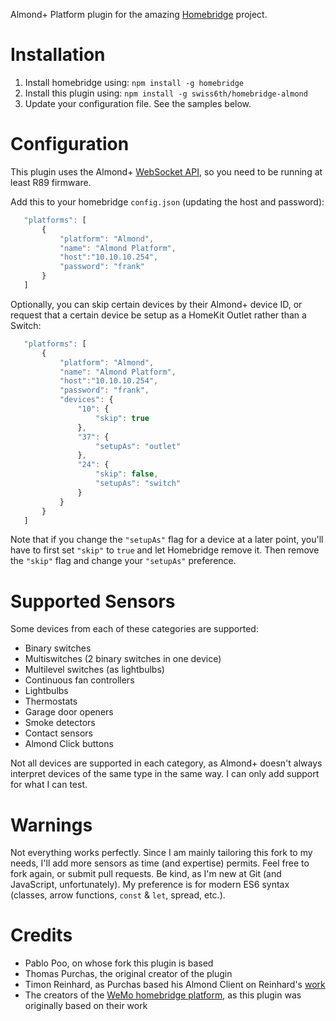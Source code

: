 Almond+ Platform plugin for the amazing [Homebridge](https://github.com/nfarina/homebridge) project.

# Installation

1. Install homebridge using: `npm install -g homebridge`
2. Install this plugin using: `npm install -g swiss6th/homebridge-almond`
3. Update your configuration file. See the samples below.

# Configuration

This plugin uses the Almond+ [WebSocket API](https://wiki.securifi.com/index.php/Websockets_Documentation#Devicelist), so you need to be running at least R89 firmware.

Add this to your homebridge `config.json` (updating the host and password):

 ```javascript
    "platforms": [
        {
            "platform": "Almond",
            "name": "Almond Platform",
            "host":"10.10.10.254",
            "password": "frank"
        }
    ]
```

Optionally, you can skip certain devices by their Almond+ device ID, or request that a certain device be setup as a HomeKit Outlet rather than a Switch:

 ```javascript
    "platforms": [
        {
            "platform": "Almond",
            "name": "Almond Platform",
            "host":"10.10.10.254",
            "password": "frank",
            "devices": {
                "10": {
                    "skip": true
                },
                "37": {
                    "setupAs": "outlet"
                },
                "24": {
                    "skip": false,
                    "setupAs": "switch"
                }
            }
        }
    ]
```

Note that if you change the `"setupAs"` flag for a device at a later point, you'll have to first set `"skip"` to `true` and let Homebridge remove it. Then remove the `"skip"` flag and change your `"setupAs"` preference.

# Supported Sensors

Some devices from each of these categories are supported:

- Binary switches
- Multiswitches (2 binary switches in one device)
- Multilevel switches (as lightbulbs)
- Continuous fan controllers
- Lightbulbs
- Thermostats
- Garage door openers
- Smoke detectors
- Contact sensors
- Almond Click buttons

Not all devices are supported in each category, as Almond+ doesn't always interpret devices of the same type in the same way. I can only add support for what I can test.

# Warnings

Not everything works perfectly. Since I am mainly tailoring this fork to my needs, I'll add more sensors as time (and expertise) permits. Feel free to fork again, or submit pull requests. Be kind, as I'm new at Git (and JavaScript, unfortunately). My preference is for modern ES6 syntax (classes, arrow functions, `const` & `let`, spread, etc.).

# Credits
- Pablo Poo, on whose fork this plugin is based
- Thomas Purchas, the original creator of the plugin
- Timon Reinhard, as Purchas based his Almond Client on Reinhard's [work](https://github.com/timonreinhard/wemo-client)
- The creators of the [WeMo homebridge platform](https://github.com/rudders/homebridge-platform-wemo), as this plugin was originally based on their work